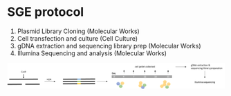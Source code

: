 # SGE protocol

1) Plasmid Library Cloning (Molecular Works)
2) Cell transfection and culture (Cell Culture)
3) gDNA extraction and sequencing library prep (Molecular Works)
4) Illumina Sequencing and analysis (Molecular Works)

![image](./Picture/SGE.png)
